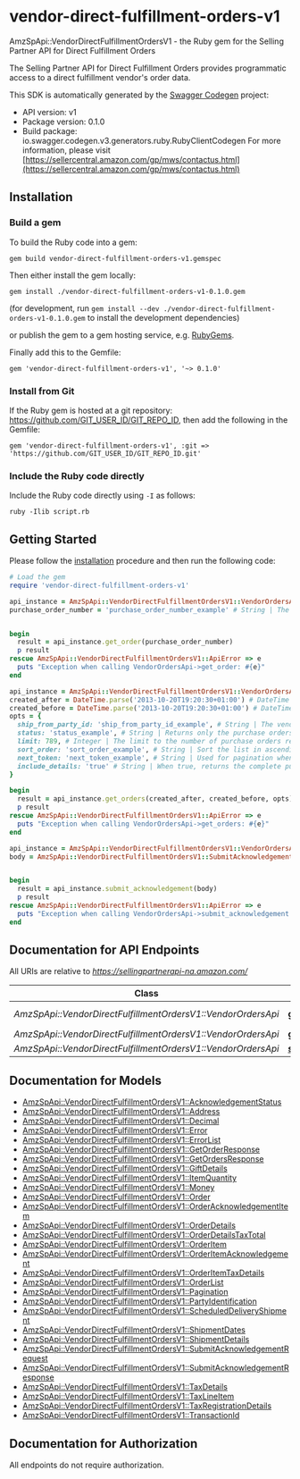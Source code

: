 # vendor-direct-fulfillment-orders-v1

AmzSpApi::VendorDirectFulfillmentOrdersV1 - the Ruby gem for the Selling Partner API for Direct Fulfillment Orders

The Selling Partner API for Direct Fulfillment Orders provides programmatic access to a direct fulfillment vendor's order data.

This SDK is automatically generated by the [Swagger Codegen](https://github.com/swagger-api/swagger-codegen) project:

- API version: v1
- Package version: 0.1.0
- Build package: io.swagger.codegen.v3.generators.ruby.RubyClientCodegen
For more information, please visit [https://sellercentral.amazon.com/gp/mws/contactus.html](https://sellercentral.amazon.com/gp/mws/contactus.html)

## Installation

### Build a gem

To build the Ruby code into a gem:

```shell
gem build vendor-direct-fulfillment-orders-v1.gemspec
```

Then either install the gem locally:

```shell
gem install ./vendor-direct-fulfillment-orders-v1-0.1.0.gem
```
(for development, run `gem install --dev ./vendor-direct-fulfillment-orders-v1-0.1.0.gem` to install the development dependencies)

or publish the gem to a gem hosting service, e.g. [RubyGems](https://rubygems.org/).

Finally add this to the Gemfile:

    gem 'vendor-direct-fulfillment-orders-v1', '~> 0.1.0'

### Install from Git

If the Ruby gem is hosted at a git repository: https://github.com/GIT_USER_ID/GIT_REPO_ID, then add the following in the Gemfile:

    gem 'vendor-direct-fulfillment-orders-v1', :git => 'https://github.com/GIT_USER_ID/GIT_REPO_ID.git'

### Include the Ruby code directly

Include the Ruby code directly using `-I` as follows:

```shell
ruby -Ilib script.rb
```

## Getting Started

Please follow the [installation](#installation) procedure and then run the following code:
```ruby
# Load the gem
require 'vendor-direct-fulfillment-orders-v1'

api_instance = AmzSpApi::VendorDirectFulfillmentOrdersV1::VendorOrdersApi.new
purchase_order_number = 'purchase_order_number_example' # String | The order identifier for the purchase order that you want. Formatting Notes: alpha-numeric code.


begin
  result = api_instance.get_order(purchase_order_number)
  p result
rescue AmzSpApi::VendorDirectFulfillmentOrdersV1::ApiError => e
  puts "Exception when calling VendorOrdersApi->get_order: #{e}"
end

api_instance = AmzSpApi::VendorDirectFulfillmentOrdersV1::VendorOrdersApi.new
created_after = DateTime.parse('2013-10-20T19:20:30+01:00') # DateTime | Purchase orders that became available after this date and time will be included in the result. Must be in ISO-8601 date/time format.
created_before = DateTime.parse('2013-10-20T19:20:30+01:00') # DateTime | Purchase orders that became available before this date and time will be included in the result. Must be in ISO-8601 date/time format.
opts = { 
  ship_from_party_id: 'ship_from_party_id_example', # String | The vendor warehouse identifier for the fulfillment warehouse. If not specified, the result will contain orders for all warehouses.
  status: 'status_example', # String | Returns only the purchase orders that match the specified status. If not specified, the result will contain orders that match any status.
  limit: 789, # Integer | The limit to the number of purchase orders returned.
  sort_order: 'sort_order_example', # String | Sort the list in ascending or descending order by order creation date.
  next_token: 'next_token_example', # String | Used for pagination when there are more orders than the specified result size limit. The token value is returned in the previous API call.
  include_details: 'true' # String | When true, returns the complete purchase order details. Otherwise, only purchase order numbers are returned.
}

begin
  result = api_instance.get_orders(created_after, created_before, opts)
  p result
rescue AmzSpApi::VendorDirectFulfillmentOrdersV1::ApiError => e
  puts "Exception when calling VendorOrdersApi->get_orders: #{e}"
end

api_instance = AmzSpApi::VendorDirectFulfillmentOrdersV1::VendorOrdersApi.new
body = AmzSpApi::VendorDirectFulfillmentOrdersV1::SubmitAcknowledgementRequest.new # SubmitAcknowledgementRequest | 


begin
  result = api_instance.submit_acknowledgement(body)
  p result
rescue AmzSpApi::VendorDirectFulfillmentOrdersV1::ApiError => e
  puts "Exception when calling VendorOrdersApi->submit_acknowledgement: #{e}"
end
```

## Documentation for API Endpoints

All URIs are relative to *https://sellingpartnerapi-na.amazon.com/*

Class | Method | HTTP request | Description
------------ | ------------- | ------------- | -------------
*AmzSpApi::VendorDirectFulfillmentOrdersV1::VendorOrdersApi* | [**get_order**](docs/VendorOrdersApi.md#get_order) | **GET** /vendor/directFulfillment/orders/v1/purchaseOrders/{purchaseOrderNumber} | 
*AmzSpApi::VendorDirectFulfillmentOrdersV1::VendorOrdersApi* | [**get_orders**](docs/VendorOrdersApi.md#get_orders) | **GET** /vendor/directFulfillment/orders/v1/purchaseOrders | 
*AmzSpApi::VendorDirectFulfillmentOrdersV1::VendorOrdersApi* | [**submit_acknowledgement**](docs/VendorOrdersApi.md#submit_acknowledgement) | **POST** /vendor/directFulfillment/orders/v1/acknowledgements | 

## Documentation for Models

 - [AmzSpApi::VendorDirectFulfillmentOrdersV1::AcknowledgementStatus](docs/AcknowledgementStatus.md)
 - [AmzSpApi::VendorDirectFulfillmentOrdersV1::Address](docs/Address.md)
 - [AmzSpApi::VendorDirectFulfillmentOrdersV1::Decimal](docs/Decimal.md)
 - [AmzSpApi::VendorDirectFulfillmentOrdersV1::Error](docs/Error.md)
 - [AmzSpApi::VendorDirectFulfillmentOrdersV1::ErrorList](docs/ErrorList.md)
 - [AmzSpApi::VendorDirectFulfillmentOrdersV1::GetOrderResponse](docs/GetOrderResponse.md)
 - [AmzSpApi::VendorDirectFulfillmentOrdersV1::GetOrdersResponse](docs/GetOrdersResponse.md)
 - [AmzSpApi::VendorDirectFulfillmentOrdersV1::GiftDetails](docs/GiftDetails.md)
 - [AmzSpApi::VendorDirectFulfillmentOrdersV1::ItemQuantity](docs/ItemQuantity.md)
 - [AmzSpApi::VendorDirectFulfillmentOrdersV1::Money](docs/Money.md)
 - [AmzSpApi::VendorDirectFulfillmentOrdersV1::Order](docs/Order.md)
 - [AmzSpApi::VendorDirectFulfillmentOrdersV1::OrderAcknowledgementItem](docs/OrderAcknowledgementItem.md)
 - [AmzSpApi::VendorDirectFulfillmentOrdersV1::OrderDetails](docs/OrderDetails.md)
 - [AmzSpApi::VendorDirectFulfillmentOrdersV1::OrderDetailsTaxTotal](docs/OrderDetailsTaxTotal.md)
 - [AmzSpApi::VendorDirectFulfillmentOrdersV1::OrderItem](docs/OrderItem.md)
 - [AmzSpApi::VendorDirectFulfillmentOrdersV1::OrderItemAcknowledgement](docs/OrderItemAcknowledgement.md)
 - [AmzSpApi::VendorDirectFulfillmentOrdersV1::OrderItemTaxDetails](docs/OrderItemTaxDetails.md)
 - [AmzSpApi::VendorDirectFulfillmentOrdersV1::OrderList](docs/OrderList.md)
 - [AmzSpApi::VendorDirectFulfillmentOrdersV1::Pagination](docs/Pagination.md)
 - [AmzSpApi::VendorDirectFulfillmentOrdersV1::PartyIdentification](docs/PartyIdentification.md)
 - [AmzSpApi::VendorDirectFulfillmentOrdersV1::ScheduledDeliveryShipment](docs/ScheduledDeliveryShipment.md)
 - [AmzSpApi::VendorDirectFulfillmentOrdersV1::ShipmentDates](docs/ShipmentDates.md)
 - [AmzSpApi::VendorDirectFulfillmentOrdersV1::ShipmentDetails](docs/ShipmentDetails.md)
 - [AmzSpApi::VendorDirectFulfillmentOrdersV1::SubmitAcknowledgementRequest](docs/SubmitAcknowledgementRequest.md)
 - [AmzSpApi::VendorDirectFulfillmentOrdersV1::SubmitAcknowledgementResponse](docs/SubmitAcknowledgementResponse.md)
 - [AmzSpApi::VendorDirectFulfillmentOrdersV1::TaxDetails](docs/TaxDetails.md)
 - [AmzSpApi::VendorDirectFulfillmentOrdersV1::TaxLineItem](docs/TaxLineItem.md)
 - [AmzSpApi::VendorDirectFulfillmentOrdersV1::TaxRegistrationDetails](docs/TaxRegistrationDetails.md)
 - [AmzSpApi::VendorDirectFulfillmentOrdersV1::TransactionId](docs/TransactionId.md)

## Documentation for Authorization

 All endpoints do not require authorization.


